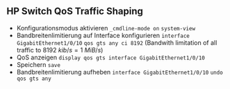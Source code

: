 ## HP Switch QoS Traffic Shaping
* Konfigurationsmodus aktivieren
`_cmdline-mode on`
`system-view`
* Bandbreitenlimitierung auf Interface konfigurieren
`interface GigabitEthernet1/0/10`
`qos gts any ci 8192` (Bandwith limitation of all traffic to $8192\ kib/s = 1\ MiB/s$)
* QoS anzeigen
`display qos gts interface GigabitEthernet1/0/10`
* Speichern
`save`
* Bandbreitenlimitierung aufheben
`interface GigabitEthernet1/0/10`
`undo qos gts any`